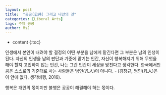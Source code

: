 ```yaml
---
layout: post
title:  "공공(公共) 그리고 나만의 것"
categories: [Liberal Arts]
tags: 주체 공공
author: MsJ
---
```


* content
{:toc}

인생에서 본인이 내려야 할 결정의 어떤 부분을 남에게 맡긴다면 그 부분은 남의 인생이 된다. 자신의 인생을 남의 판단과 기준에 맡기는 인간, 자신이 행복해지기 위해 무엇을 해야 할지 고민하지 않는 인간, 나는 그런 인간이 세상을 망친다고 생각한다. 한국에서만큼은 스스로의 기준대로 사는 사람들은 범인(凡人)이 아니다. - (김창규, 범인(凡人)은 이 안에 없다, 생각비행, 2016).

행복은 개인의 몫이지만 불행은 공공이 해결해야 하는 몫이다.
